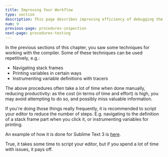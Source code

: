 ```yaml
---
title: Improving Your Workflow
type: section
description: This page describes improving efficiency of debugging the Scala 3 compiler.
num: 9
previous-page: procedures-inspection
next-page: procedures-testing
---
```


In the previous sections of this chapter, you saw some techniques for
working with the compiler. Some of these techniques can be used
repetitively, e.g.:

- Navigating stack frames
- Printing variables in certain ways
- Instrumenting variable definitions with tracers

The above procedures often take a lot of time when done manually, reducing productivity:
as the cost (in terms of time and effort) is high, you may avoid attempting to do so,
and possibly miss valuable information.

If you're doing those things really frequently, it is recommended to script your editor
to reduce the number of steps. E.g. navigating to the definition of a stack frame
part when you click it, or instrumenting variables for printing.

An example of how it is done for Sublime Text 3 is [here](https://github.com/anatoliykmetyuk/scala-debug-sublime).

True, it takes some time to script your editor, but if you spend a lot of time with issues, it pays off.
